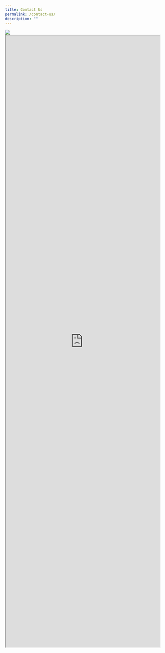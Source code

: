 ```yaml
---
title: Contact Us
permalink: /contact-us/
description: ""
---
```

<img style="width=10px;height=10px" src="https://res.cloudinary.com/alphapod/image/upload/v1695364925/Queenstown/images/lets-get-in-touch.png">

<iframe style="width:100%;height:2000px" src="https://form.gov.sg/60e3e7f6767aad0012645d4b" id="iframe"></iframe>


